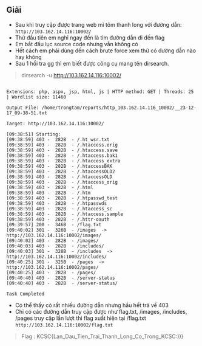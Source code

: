 ## Giải
- Sau khi truy cập được trang web mì tôm thanh long với đường dẫn: `http://103.162.14.116:10002/`
- Thứ đầu tiên em nghĩ ngay đến là tìm đường dẫn đi đến flag
- Em bắt đầu lục source code nhưng vẫn không có 
- Hết cách em phải dùng đến cách brute force xem thử có đường dẫn nào hay không
- Sau 1 hồi tra gg thì em biết được công cụ mang tên dirsearch.
> dirsearch -u http://103.162.14.116:10002/ 
```text

Extensions: php, aspx, jsp, html, js | HTTP method: GET | Threads: 25 | Wordlist size: 11460

Output File: /home/trongtam/reports/http_103.162.14.116_10002/__23-12-17_09-38-51.txt

Target: http://103.162.14.116:10002/

[09:38:51] Starting: 
[09:38:59] 403 -  282B  - /.ht_wsr.txt                                      
[09:38:59] 403 -  282B  - /.htaccess.orig                                   
[09:38:59] 403 -  282B  - /.htaccess.save
[09:38:59] 403 -  282B  - /.htaccess.bak1
[09:38:59] 403 -  282B  - /.htaccess_extra                                  
[09:38:59] 403 -  282B  - /.htaccessBAK                                     
[09:38:59] 403 -  282B  - /.htaccessOLD2
[09:38:59] 403 -  282B  - /.htaccessOLD                                     
[09:38:59] 403 -  282B  - /.htaccess_orig
[09:38:59] 403 -  282B  - /.html                                            
[09:38:59] 403 -  282B  - /.htm                                             
[09:38:59] 403 -  282B  - /.htpasswd_test                                   
[09:38:59] 403 -  282B  - /.htpasswds                                       
[09:38:59] 403 -  282B  - /.htaccess_sc                                     
[09:38:59] 403 -  282B  - /.htaccess.sample                                 
[09:38:59] 403 -  282B  - /.httr-oauth                                      
[09:39:57] 200 -  346B  - /flag.txt                                         
[09:40:02] 301 -  326B  - /images  ->  http://103.162.14.116:10002/images/  
[09:40:02] 403 -  282B  - /images/                                          
[09:40:03] 403 -  282B  - /includes/                                        
[09:40:03] 301 -  328B  - /includes  ->  http://103.162.14.116:10002/includes/
[09:40:25] 301 -  325B  - /pages  ->  http://103.162.14.116:10002/pages/    
[09:40:25] 403 -  282B  - /pages/                                           
[09:40:40] 403 -  282B  - /server-status                                    
[09:40:40] 403 -  282B  - /server-status/
                                                                             
Task Completed                                                                                                                                                             
```
- Có thể thấy có rất nhiều đường dẫn nhưng hầu hết trả về 403
- Chỉ có các đường dẫn truy cập được như flag.txt, /images, /includes, /pages truy cập lần lượt thì flag xuất hiện tại /flag.txt
`http://103.162.14.116:10002/flag.txt`
> Flag : KCSC{Lan_Dau_Tien_Trai_Thanh_Long_Co_Trong_KCSC:))}
